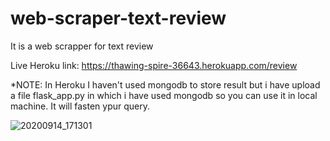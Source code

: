 # web-scraper-text-review
It is a web scrapper for text review

Live Heroku link:
https://thawing-spire-36643.herokuapp.com/review

*NOTE: In Heroku I haven't used mongodb to store result but i have upload a file flask_app.py in which i have used mongodb so you can use it in local machine. It will fasten ypur query.


![20200914_171301](https://user-images.githubusercontent.com/51397434/93081966-b97d6780-f6ad-11ea-82e1-ea9d6cc5dc0b.gif)
